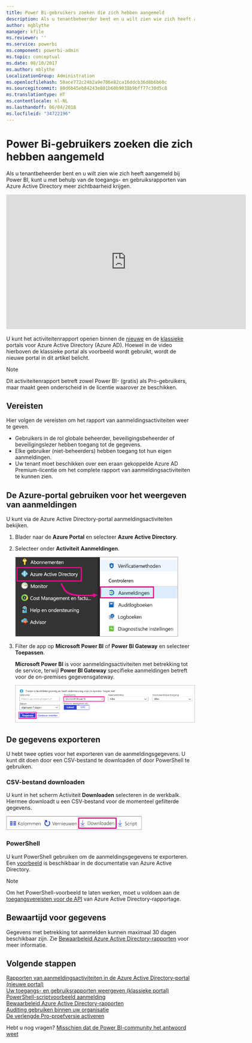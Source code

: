 ```yaml
---
title: Power Bi-gebruikers zoeken die zich hebben aangemeld
description: Als u tenantbeheerder bent en u wilt zien wie zich heeft aangemeld bij Power BI, kunt u met behulp van de toegangs- en gebruiksrapporten van Azure Active Directory meer zichtbaarheid krijgen.
author: mgblythe
manager: kfile
ms.reviewer: ''
ms.service: powerbi
ms.component: powerbi-admin
ms.topic: conceptual
ms.date: 08/10/2017
ms.author: mblythe
LocalizationGroup: Administration
ms.openlocfilehash: 50ace772c24b2a9e706e82ca16ddcb36d8b6b60c
ms.sourcegitcommit: 80d6b45eb84243e801b60b9038b9bff77c30d5c8
ms.translationtype: HT
ms.contentlocale: nl-NL
ms.lasthandoff: 06/04/2018
ms.locfileid: "34722196"
---
```

# <a name="find-power-bi-users-that-have-signed-in"></a>Power Bi-gebruikers zoeken die zich hebben aangemeld
Als u tenantbeheerder bent en u wilt zien wie zich heeft aangemeld bij Power BI, kunt u met behulp van de toegangs- en gebruiksrapporten van Azure Active Directory meer zichtbaarheid krijgen.

<iframe width="640" height="360" src="https://www.youtube.com/embed/1AVgh9w9VM8?showinfo=0" frameborder="0" allowfullscreen></iframe>

U kunt het activiteitenrapport openen binnen de [nieuwe](https://docs.microsoft.com/azure/active-directory/active-directory-reporting-activity-sign-ins) en de [klassieke](https://docs.microsoft.com/azure/active-directory/active-directory-view-access-usage-reports) portals voor Azure Active Directory (Azure AD). Hoewel in de video hierboven de klassieke portal als voorbeeld wordt gebruikt, wordt de nieuwe portal in dit artikel belicht.

> [!NOTE]
> Dit activiteitenrapport betreft zowel Power BI- (gratis) als Pro-gebruikers, maar maakt geen onderscheid in de licentie waarover ze beschikken.
> 
> 

## <a name="requirements"></a>Vereisten
Hier volgen de vereisten om het rapport van aanmeldingsactiviteiten weer te geven.

* Gebruikers in de rol globale beheerder, beveiligingsbeheerder of beveiligingslezer hebben toegang tot de gegevens.
* Elke gebruiker (niet-beheerders) hebben toegang tot hun eigen aanmeldingen.
* Uw tenant moet beschikken over een eraan gekoppelde Azure AD Premium-licentie om het complete rapport van aanmeldingsactiviteiten te kunnen zien.

## <a name="using-the-azure-portal-to-view-sign-ins"></a>De Azure-portal gebruiken voor het weergeven van aanmeldingen
U kunt via de Azure Active Directory-portal aanmeldingsactiviteiten bekijken.

1. Blader naar de **Azure Portal** en selecteer **Azure Active Directory**.
2. Selecteer onder **Activiteit** **Aanmeldingen**.
   
    ![](media/service-admin-access-usage/azure-portal-sign-ins.png)
3. Filter de app op **Microsoft Power BI** of **Power BI Gateway** en selecteer **Toepassen**.
   
    **Microsoft Power BI** is voor aanmeldingsactiviteiten met betrekking tot de service, terwijl **Power BI Gateway** specifieke aanmeldingen betreft voor de on-premises gegevensgateway.
   
    ![](media/service-admin-access-usage/sign-in-filter.png)

## <a name="export-the-data"></a>De gegevens exporteren
U hebt twee opties voor het exporteren van de aanmeldingsgegevens. U kunt dit doen door een CSV-bestand te downloaden of door PowerShell te gebruiken.

### <a name="download-csv"></a>CSV-bestand downloaden
U kunt in het scherm Activiteit **Downloaden** selecteren in de werkbalk. Hiermee downloadt u een CSV-bestand voor de momenteel gefilterde gegevens.

![](media/service-admin-access-usage/download-sign-in-data-csv.png)

### <a name="powershell"></a>PowerShell
U kunt PowerShell gebruiken om de aanmeldingsgegevens te exporteren. Een [voorbeeld](https://docs.microsoft.com/azure/active-directory/active-directory-reporting-api-sign-in-activity-samples#powershell-script) is beschikbaar in de documentatie van Azure Active Directory.

> [!NOTE]
> Om het PowerShell-voorbeeld te laten werken, moet u voldoen aan de [toegangsvereisten voor de API](https://docs.microsoft.com/azure/active-directory/active-directory-reporting-api-prerequisites) van Azure Active Directory-rapportage.
> 
> 

## <a name="data-retention"></a>Bewaartijd voor gegevens
Gegevens met betrekking tot aanmelden kunnen maximaal 30 dagen beschikbaar zijn. Zie [Bewaarbeleid Azure Active Directory-rapporten](https://docs.microsoft.com/azure/active-directory/active-directory-reporting-retention) voor meer informatie.

## <a name="next-steps"></a>Volgende stappen
[Rapporten van aanmeldingsactiviteiten in de Azure Active Directory-portal (nieuwe portal)](https://docs.microsoft.com/azure/active-directory/active-directory-reporting-activity-sign-ins)  
[Uw toegangs- en gebruiksrapporten weergeven (klassieke portal)](https://docs.microsoft.com/azure/active-directory/active-directory-view-access-usage-reports#view-or-download-a-report)  
[PowerShell-scriptvoorbeeld aanmelding](https://docs.microsoft.com/azure/active-directory/active-directory-reporting-api-sign-in-activity-samples#powershell-script)  
[Bewaarbeleid Azure Active Directory-rapporten](https://docs.microsoft.com/azure/active-directory/active-directory-reporting-retention)  
[Auditing gebruiken binnen uw organisatie](service-admin-auditing.md)  
[De verlengde Pro-proefversie activeren](service-extended-pro-trial.md)

Hebt u nog vragen? [Misschien dat de Power BI-community het antwoord weet](https://community.powerbi.com/)

